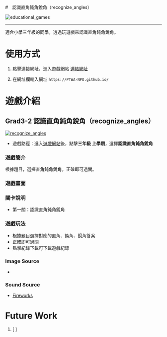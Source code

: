 #　認識直角鈍角銳角（recognize_angles）

![educational_games](https://img.shields.io/github/v/tag/PTWA-NPO/PTWA-NPO.github.io)

---
適合小學三年級的同學，透過玩遊戲來認識直角鈍角銳角。

# 使用方式

[//]: # (TODO demo gif)

1. 點擊連接網址，進入遊戲網站
    [連結網址](https://PTWA-NPO.github.io/)

2. 在網址欄輸入網址
    `https://PTWA-NPO.github.io/`

[//]: # (TODO demo gif)


# 遊戲介紹

## Grad3-2 認識直角鈍角銳角（recognize_angles）
[![recognize_angles](https://img.shields.io/badge/recognize_angles-v0.1.3-blue.svg)](./recognize_angles)

- 遊戲路徑：進入[遊戲網站](https://PTWA-NPO.github.io/)後，點擊**三年級 上學期**，選擇**認識直角鈍角銳角**

### 遊戲簡介

根據題目，選擇直角鈍角銳角，正確即可過關。

### 遊戲畫面
[//]: # (TODO game play view gif)

### 關卡說明
- 第一關：認識直角鈍角銳角
  
### 遊戲玩法
- 根據題目選擇對應的直角、鈍角、銳角答案
- 正確即可過關
- 點擊紀錄下載可下載遊戲紀錄
 
### Image Source
- []()

### Sound Source
- [Fireworks](https://opengameart.org/content/fireworks-with-applause-happy-people)

# Future Work

1. [ ] 
